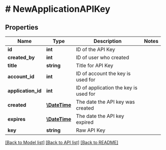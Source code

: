 # # NewApplicationAPIKey

## Properties

Name | Type | Description | Notes
------------ | ------------- | ------------- | -------------
**id** | **int** | ID of the API Key | 
**created_by** | **int** | ID of user who created | 
**title** | **string** | Title for API Key | 
**account_id** | **int** | ID of account the key is used for | 
**application_id** | **int** | ID of application the key is used for | 
**created** | [**\DateTime**](\DateTime.md) | The date the API key was created | 
**expires** | [**\DateTime**](\DateTime.md) | The date the API key expired | 
**key** | **string** | Raw API Key | 

[[Back to Model list]](../../README.md#documentation-for-models) [[Back to API list]](../../README.md#documentation-for-api-endpoints) [[Back to README]](../../README.md)


